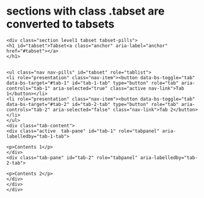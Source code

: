 # sections with class .tabset are converted to tabsets

    <div class="section level1 tabset tabset-pills">
    <h1 id="tabset">Tabset<a class="anchor" aria-label="anchor" href="#tabset"></a>
    </h1>
    
    
    <ul class="nav nav-pills" id="tabset" role="tablist">
    <li role="presentation" class="nav-item"><button data-bs-toggle="tab" data-bs-target="#tab-1" id="tab-1-tab" type="button" role="tab" aria-controls="tab-1" aria-selected="true" class="active nav-link">Tab 1</button></li>
    <li role="presentation" class="nav-item"><button data-bs-toggle="tab" data-bs-target="#tab-2" id="tab-2-tab" type="button" role="tab" aria-controls="tab-2" aria-selected="false" class="nav-link">Tab 2</button></li>
    </ul>
    <div class="tab-content">
    <div class="active  tab-pane" id="tab-1" role="tabpanel" aria-labelledby="tab-1-tab">
    
    <p>Contents 1</p>
    </div>
    <div class="tab-pane" id="tab-2" role="tabpanel" aria-labelledby="tab-2-tab">
    
    <p>Contents 2</p>
    </div>
    </div>
    </div>

